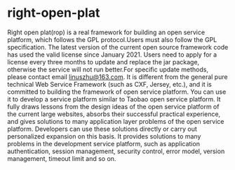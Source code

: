 # right-open-plat
  Right open plat(rop) is a real framework for building an open service platform, which follows the GPL protocol.Users must also follow the GPL specification.
  The latest version of the current open source framework code has used the valid license since January 2021. Users need to apply for a license every three months to update and replace the jar package, otherwise the service will not run better.For specific update methods, please contact email linuszhu@163.com.
  It is different from the general pure technical Web Service Framework (such as CXF, Jersey, etc.), and it is committed to building the framework of open service platform. You can use it to develop a service platform similar to Taobao open service platform. It fully draws lessons from the design ideas of the open service platform of the current large websites, absorbs their successful practical experience, and gives solutions to many application layer problems of the open service platform. Developers can use these solutions directly or carry out personalized expansion on this basis.
  It provides solutions to many problems in the development service platform, such as application authentication, session management, security control, error model, version management, timeout limit and so on.
